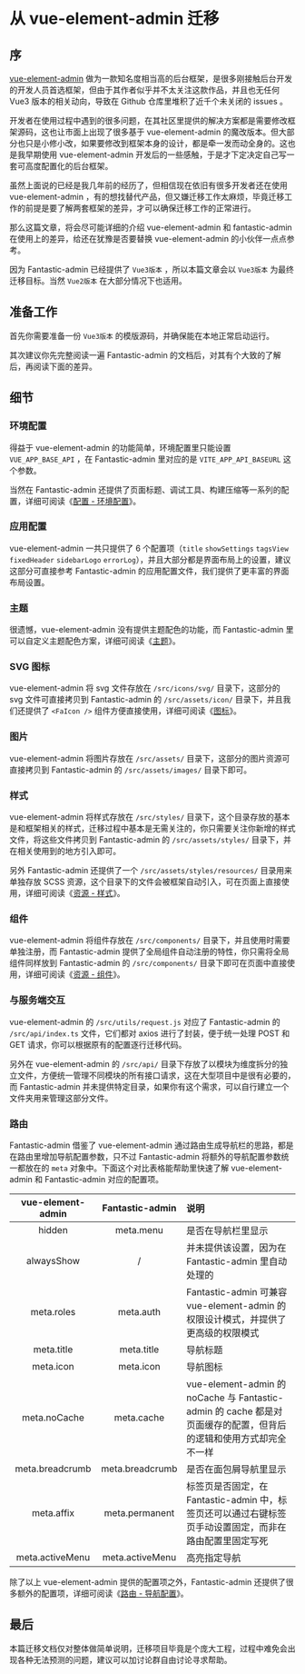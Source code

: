 # 从 vue-element-admin 迁移

## 序

[vue-element-admin](https://github.com/PanJiaChen/vue-element-admin) 做为一款知名度相当高的后台框架，是很多刚接触后台开发的开发人员首选框架，但由于其作者似乎并不太关注这款作品，并且也无任何 Vue3 版本的相关动向，导致在 Github 仓库里堆积了近千个未关闭的 issues 。

开发者在使用过程中遇到的很多问题，在其社区里提供的解决方案都是需要修改框架源码，这也让市面上出现了很多基于 vue-element-admin 的魔改版本。但大部分也只是小修小改，如果要修改到框架本身的设计，都是牵一发而动全身的。这也是我早期使用 vue-element-admin 开发后的一些感触，于是才下定决定自己写一套可高度配置化的后台框架。

虽然上面说的已经是我几年前的经历了，但相信现在依旧有很多开发者还在使用 vue-element-admin ，有的想找替代产品，但又嫌迁移工作太麻烦，毕竟迁移工作的前提是要了解两套框架的差异，才可以确保迁移工作的正常进行。

那么这篇文章，将会尽可能详细的介绍 vue-element-admin 和 fantastic-admin 在使用上的差异，给还在犹豫是否要替换 vue-element-admin 的小伙伴一点点参考。

因为 Fantastic-admin 已经提供了 `Vue3版本` ，所以本篇文章会以 `Vue3版本` 为最终迁移目标。当然 `Vue2版本` 在大部分情况下也适用。

## 准备工作

首先你需要准备一份 `Vue3版本` 的模版源码，并确保能在本地正常启动运行。

其次建议你先完整阅读一遍 Fantastic-admin 的文档后，对其有个大致的了解后，再阅读下面的差异。

## 细节

### 环境配置

得益于 vue-element-admin 的功能简单，环境配置里只能设置 `VUE_APP_BASE_API` ，在 Fantastic-admin 里对应的是 `VITE_APP_API_BASEURL` 这个参数。

当然在 Fantastic-admin 还提供了页面标题、调试工具、构建压缩等一系列的配置，详细可阅读《[配置 - 环境配置](configure#环境配置)》。

### 应用配置

vue-element-admin 一共只提供了 6 个配置项（`title` `showSettings` `tagsView` `fixedHeader` `sidebarLogo` `errorLog`），并且大部分都是界面布局上的设置，建议这部分可直接参考 Fantastic-admin 的应用配置文件，我们提供了更丰富的界面布局设置。

### 主题

很遗憾，vue-element-admin 没有提供主题配色的功能，而 Fantastic-admin 里可以自定义主题配色方案，详细可阅读《[主题](theme)》。

### SVG 图标

vue-element-admin 将 svg 文件存放在 `/src/icons/svg/` 目录下，这部分的 svg 文件可直接拷贝到 Fantastic-admin 的 `/src/assets/icon/` 目录下，并且我们还提供了 `<FaIcon />` 组件方便直接使用，详细可阅读《[图标](icon)》。

### 图片

vue-element-admin 将图片存放在 `/src/assets/` 目录下，这部分的图片资源可直接拷贝到 Fantastic-admin 的 `/src/assets/images/` 目录下即可。

### 样式

vue-element-admin 将样式存放在 `/src/styles/` 目录下，这个目录存放的基本是和框架相关的样式，迁移过程中基本是无需关注的，你只需要关注你新增的样式文件，将这些文件拷贝到 Fantastic-admin 的 `/src/assets/styles/` 目录下，并在相关使用到的地方引入即可。

另外 Fantastic-admin 还提供了一个 `/src/assets/styles/resources/` 目录用来单独存放 SCSS 资源，这个目录下的文件会被框架自动引入，可在页面上直接使用，详细可阅读《[资源 - 样式](resources#样式)》。

### 组件

vue-element-admin 将组件存放在 `/src/components/` 目录下，并且使用时需要单独注册，而 Fantastic-admin 提供了全局组件自动注册的特性，你只需将全局组件同样放到 Fantastic-admin 的 `/src/components/` 目录下即可在页面中直接使用，详细可阅读《[资源 - 组件](resources#组件)》。

### 与服务端交互

vue-element-admin 的 `/src/utils/request.js` 对应了 Fantastic-admin 的 `/src/api/index.ts` 文件，它们都对 axios 进行了封装，便于统一处理 POST 和 GET 请求，你可以根据原有的配置逐行迁移代码。

另外在 vue-element-admin 的 `/src/api/` 目录下存放了以模块为维度拆分的独立文件，方便统一管理不同模块的所有接口请求，这在大型项目中是很有必要的，而 Fantastic-admin 并未提供特定目录，如果你有这个需求，可以自行建立一个文件夹用来管理这部分文件。

### 路由

Fantastic-admin 借鉴了 vue-element-admin 通过路由生成导航栏的思路，都是在路由里增加导航配置参数，只不过 Fantastic-admin 将额外的导航配置参数统一都放在的 `meta` 对象中。下面这个对比表格能帮助里快速了解 vue-element-admin 和 Fantastic-admin 对应的配置项。

| vue-element-admin | Fantastic-admin | 说明                                                                                                              |
| :---------------: | :-------------: | :---------------------------------------------------------------------------------------------------------------- |
|      hidden       |    meta.menu    | 是否在导航栏里显示                                                                                                |
|    alwaysShow     |        /        | 并未提供该设置，因为在 Fantastic-admin 里自动处理的                                                               |
|    meta.roles     |    meta.auth    | Fantastic-admin 可兼容 vue-element-admin 的权限设计模式，并提供了更高级的权限模式                                 |
|    meta.title     |   meta.title    | 导航标题                                                                                                          |
|     meta.icon     |    meta.icon    | 导航图标                                                                                                          |
|   meta.noCache    |   meta.cache    | vue-element-admin 的 noCache 与 Fantastic-admin 的 cache 都是对页面缓存的配置，但背后的逻辑和使用方式却完全不一样 |
|  meta.breadcrumb  | meta.breadcrumb | 是否在面包屑导航里显示                                                                                            |
|    meta.affix     | meta.permanent  | 标签页是否固定，在 Fantastic-admin 中，标签页还可以通过右键标签页手动设置固定，而非在路由配置里固定写死           |
|  meta.activeMenu  | meta.activeMenu | 高亮指定导航                                                                                                      |

除了以上 vue-element-admin 提供的配置项之外，Fantastic-admin 还提供了很多额外的配置项，详细可阅读《[路由 - 导航配置](router#导航配置)》。

## 最后

本篇迁移文档仅对整体做简单说明，迁移项目毕竟是个庞大工程，过程中难免会出现各种无法预测的问题，建议可以加讨论群自由讨论寻求帮助。
